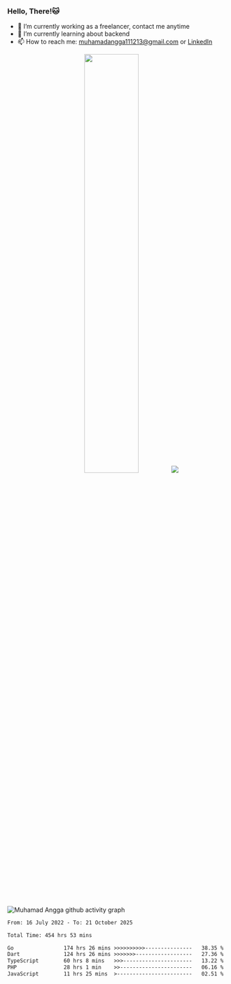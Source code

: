
### Hello, There!🐱

- 🔭 I’m currently working as a freelancer, contact me anytime
- 🌱 I’m currently learning about backend
- 📫 How to reach me: [muhamadangga111213@gmail.com](mailto:muhamadangga111213@gmail.com) or [LinkedIn](https://www.linkedin.com/in/muhamad-angga)

<p align="center">
    <img width="49.5%" src="https://github-readme-stats.vercel.app/api?username=muhangga&count_private=true&theme=ocean_dark&show_icons=true" />
    &nbsp;
    <img src="https://github-readme-stats.vercel.app/api/top-langs/?username=muhangga&langs_count=8&layout=compact&theme=ocean_dark&show_icons=true" />
</p>

![Muhamad Angga github activity graph](https://github-readme-activity-graph.cyclic.app/graph?username=muhangga&custom_title=Angga&color=708090&theme=github-dark)


<!--START_SECTION:waka-->

```txt
From: 16 July 2022 - To: 21 October 2025

Total Time: 454 hrs 53 mins

Go                174 hrs 26 mins >>>>>>>>>>---------------   38.35 %
Dart              124 hrs 26 mins >>>>>>>------------------   27.36 %
TypeScript        60 hrs 8 mins   >>>----------------------   13.22 %
PHP               28 hrs 1 min    >>-----------------------   06.16 %
JavaScript        11 hrs 25 mins  >------------------------   02.51 %
```

<!--END_SECTION:waka-->
